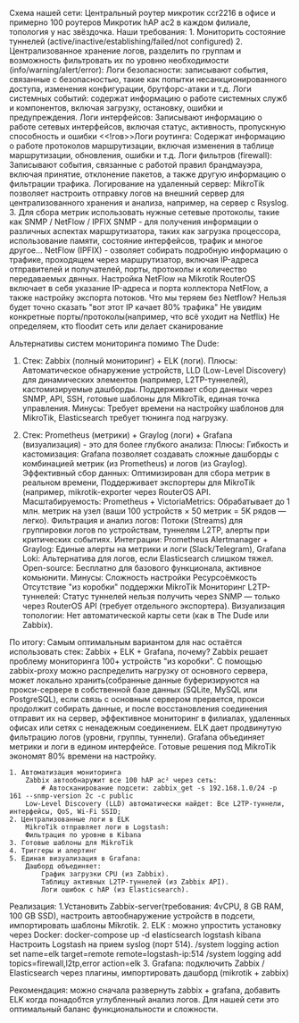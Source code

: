 Схема нашей сети:
Центральный роутер микротик ccr2216 в офисе и примерно 100 роутеров Микротик hAP ac2 в каждом филиале, топология у нас звёздочка. Наши требования:
	1. Мониторить состояние туннелей (active/inactive/establishing/failed/not configured)
	2. Централизованное хранение логов, разделить по группам и возможность фильтровать их по уровню необходимости (info/warning/alert/error):
		Логи безопасности: записывают события, связанные с безопасностью, такие как попытки несанкционированного доступа, изменения конфигурации, брутфорс-атаки и т.д. 
		Логи системных событий: содержат информацию о работе системных служб и компонентов, включая загрузку, остановку, ошибки и предупреждения. 
		Логи интерфейсов: Записывают информацию о работе сетевых интерфейсов, включая статус, активность, пропускную способность и ошибки
		<<!гов>>Логи роутинга: Содержат информацию о работе протоколов маршрутизации, включая изменения в таблице маршрутизации, обновления, ошибки и т.д.
		Логи фильтров (firewall): Записывают события, связанные с работой правил брандмауэра, включая принятие, отклонение пакетов, а также другую информацию о фильтрации трафика. 
		Логирование на удаленный сервер: MikroTik позволяет настроить отправку логов на внешний сервер для централизованного хранения и анализа, например, на сервер с Rsyslog.
	3. Для сбора метрик использовать нужные сетевые протоколы, такие как SNMP / NetFlow / IPFIX
		SNMP - для получения информации о различных аспектах маршрутизатора, таких как загрузка процессора, использование памяти, состояние интерфейсов, трафик и многое другое...
		NetFlow (IPFIX) - озволяет собирать подробную информацию о трафике, проходящем через маршрутизатор, включая IP-адреса отправителей и получателей, порты, протоколы и количество передаваемых двнных.
		Настройка NetFlow на Mikrotik RouterOS включает в себя указание IP-адреса и порта коллектора NetFlow, а также настройку экспорта потоков.
		Что мы теряем без Netflow? 
			Нельзя будет точно сказать "вот этот IP качает 80% трафика"
			Не увидим конкретные порты/протоколы(например, что всё уходит на Netflix)
			Не определяем, кто floodит сеть или делает сканирование
			
			
Альтернативы систем мониторинга помимо The Dude:

1. Стек: Zabbix (полный мониторинг) + ELK (логи).
	Плюсы: Автоматическое обнаружение устройств, LLD (Low-Level Discovery) для динамических элементов (например, L2TP-туннелей), кастомизируемые дашборды. Поддерживает сбор данных через SNMP, API, SSH,
	готовые шаблоны для MikroTik, единая точка управления.
	Минусы: Требует времени на настройку шаблонов для MikroTik, Elasticsearch требует тюнинга под нагрузку.
	
2. Стек: Prometheus (метрики) + Graylog (логи) + Grafana (визуализация) - это для более глубкого анализа:
	Плюсы: 
		Гибкость и кастомизация: Grafana позволяет создавать сложные дашборды с комбинацией метрик (из Prometheus) и логов (из Graylog).
		Эффективный сбор данных: Оптимизирован для сбора метрик в реальном времени, Поддерживает экспортеры для MikroTik (например, mikrotik-exporter через RouterOS API.
		Масштабируемость: Prometheus + VictoriaMetrics: Обрабатывает до 1 млн. метрик на узел (ваши 100 устройств × 50 метрик = 5K рядов — легко).
		Фильтрация и анализ логов: Потоки (Streams) для группировки логов по устройствам, туннелям L2TP, алерты при критических событиях.
		Интеграции: Prometheus Alertmanager + Graylog: Единые алерты на метрики и логи (Slack/Telegram), Grafana Loki: Альтернатива для логов, если Elasticsearch слишком тяжел.
		Open-source: Бесплатно для базового функционала, активное комьюнити.
	Минусы:
		Сложность настройки
		Ресурсоёмкость
		Отсутствие "из коробки" поддержки MikroTik
		Мониторинг L2TP-туннелей: Статус туннелей нельзя получить через SNMP — только через RouterOS API (требует отдельного экспортера).
		Визуализация топологии: Нет автоматической карты сети (как в The Dude или Zabbix).
		
		
		
































По итогу:
	Самым оптимальным вариантом для нас остаётся использовать стек: Zabbix + ELK + Grafana, почему?
	Zabbix решает проблему мониторинга 100+ устройств "из коробки".
		С помощью zabbix-proxy можно распределить нагрузку от основного сервера, может локально хранить(собранные данные буферизируются на прокси-сервере в собственной базе данных (SQLite, MySQL или PostgreSQL), если связь с основным сервером прервется, прокси продолжит собирать данные, и после восстановления соединения отправит их на сервер, эффективное мониторинг в филиалах, удаленных офисах или сетях с ненадежным соединением.
	ELK дает продвинутую фильтрацию логов (уровни, группы, туннели).
	Grafana объединяет метрики и логи в едином интерфейсе.
	Готовые решения под MikroTik экономят 80% времени на настройку.

	1. Автоматизация мониторинга
		Zabbix автообнаружит все 100 hAP ac² через сеть:  
			# Автосканирование подсети: zabbix_get -s 192.168.1.0/24 -p 161 --snmp-version 2c -c public
		Low-Level Discovery (LLD) автоматически найдет: Все L2TP-туннели, интерфейсы, QoS, Wi-Fi SSID;
	2. Централизованные логи в ELK
		MikroTik отправляет логи в Logstash:
		Фильтрация по уровню в Kibana
	3. Готовые шаблоны для MikroTik
	4. Триггеры и алертинг
	5. Единая визуализация в Grafana:
		Дашборд объединяет:
			График загрузки CPU (из Zabbix).
			Таблицу активных L2TP-туннелей (из Zabbix API).
			Логи ошибок с hAP (из Elasticsearch).
			
Реализация:
	1.Установить Zabbix-server(требования: 4vCPU, 8 GB RAM, 100 GB SSD), настроить автообнаружение устройств в подсети, импортировать шаблоны Mikrotik.
	2. ELK : можно упростить установку через Docker: 
		docker-compose up -d elasticsearch logstash kibana
	   Настроить Logstash на прием syslog (порт 514).
	   	/system logging action set name=elk target=remote remote=logstash-ip:514
		/system logging add topics=firewall,l2tp,error action=elk
	3. Grafana: подключить Zabbix / Elasticsearch через плагины, импортировать дашборд (mikrotik + zabbix)	
	
	
Рекомендация: можно сначала развернуть zabbix + grafana, добавить ELK когда понадобтся углубленный анализ логов. Для нашей сети это оптимальный баланс функциональности и сложности.